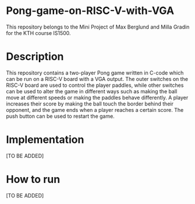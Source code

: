 # Pong-game-on-RISC-V-with-VGA
This repository belongs to the Mini Project of Max Berglund and Milla Gradin for the KTH course IS1500.

# Description
This repository contains a two-player Pong game written in C-code which can be run on a RISC-V board with a VGA output. The outer switches on the RISC-V board are used to control the player paddles, while other switches can be used to alter the game in different ways such as making the ball move at different speeds or making the paddles behave differently. A player increases their score by making the ball touch the border behind their opponent, and the game ends when a player reaches a certain score. The push button can be used to restart the game.

# Implementation
[TO BE ADDED]

# How to run
[TO BE ADDED]
